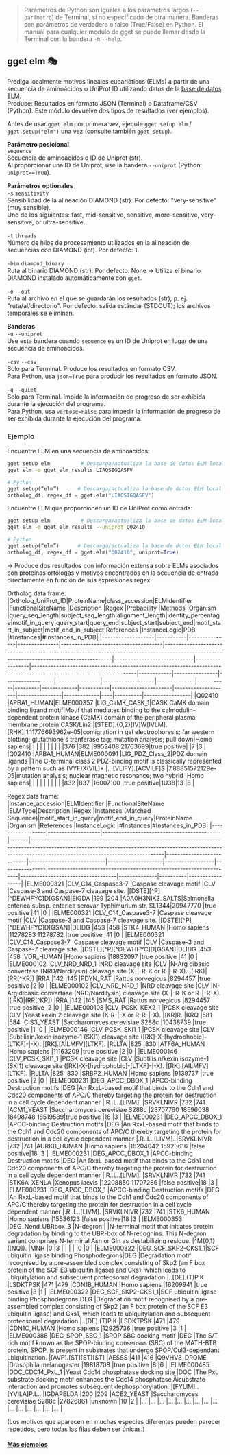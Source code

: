 > Parámetros de Python són iguales a los parámetros largos (`--parámetro`) de Terminal, si no especificado de otra manera. Banderas son parámetros de verdadero o falso (True/False) en Python. El manuál para cualquier modulo de gget se puede llamar desde la Terminal con la bandera `-h` `--help`.  
## gget elm 🎭
Prediga localmente motivos lineales eucarióticos (ELMs) a partir de una secuencia de aminoácidos o UniProt ID utilizando datos de la [base de datos ELM](http://elm.eu.org/).  
Produce: Resultados en formato JSON (Terminal) o Dataframe/CSV (Python). Este módulo devuelve dos tipos de resultados (ver ejemplos).   

Antes de usar `gget elm` por primera vez, ejecute `gget setup elm` / `gget.setup("elm")` una vez (consulte también [`gget setup`](setup.md)).   

**Parámetro posicional**  
`sequence`  
Secuencia de aminoácidos o ID de Uniprot (str).  
Al proporcionar una ID de Uniprot, use la bandera `--uniprot` (Python: `uniprot==True`).  

**Parámetros optionales**  
`-s` `sensitivity`  
Sensibilidad de la alineación DIAMOND (str). Por defecto: "very-sensitive" (muy sensible).  
Uno de los siguientes: fast, mid-sensitive, sensitive, more-sensitive, very-sensitive, or ultra-sensitive.  

`-t` `threads`  
Número de hilos de procesamiento utilizados en la alineación de secuencias con DIAMOND (int). Por defecto: 1.  

`-bin` `diamond_binary`  
Ruta al binario DIAMOND (str). Por defecto: None -> Utiliza el binario DIAMOND instalado automáticamente con `gget`.  

`-o` `--out`   
Ruta al archivo en el que se guardarán los resultados (str), p. ej. "ruta/al/directorio". Por defecto: salida estándar (STDOUT); los archivos temporales se eliminan.  

**Banderas**  
`-u` `--uniprot`  
Use esta bandera cuando `sequence` es un ID de Uniprot en lugar de una secuencia de aminoácidos.      

`-csv` `--csv`  
Solo para Terminal. Produce los resultados en formato CSV.    
Para Python, usa `json=True` para producir los resultados en formato JSON.  

`-q` `--quiet`   
Solo para Terminal. Impide la información de progreso de ser exhibida durante la ejecución del programa.  
Para Python, usa `verbose=False` para impedir la información de progreso de ser exhibida durante la ejecución del programa.  

### Ejemplo
Encuentre ELM en una secuencia de aminoácidos:  
```bash
gget setup elm          # Descarga/actualiza la base de datos ELM local
gget elm -o gget_elm_results LIAQSIGQASFV
```
```python
# Python
gget.setup(“elm”)      # Descarga/actualiza la base de datos ELM local
ortholog_df, regex_df = gget.elm("LIAQSIGQASFV")
```
  
Encuentre ELM que proporcionen un ID de UniProt como entrada: 
```bash
gget setup elm          # Descarga/actualiza la base de datos ELM local
gget elm -o gget_elm_results --uniprot Q02410
```
```python
# Python
gget.setup(“elm”)      # Descarga/actualiza la base de datos ELM local
ortholog_df, regex_df = gget.elm("Q02410", uniprot=True)
```
&rarr; Produce dos resultados con información extensa sobre ELMs asociados con proteínas ortólogas y motivos encontrados en la secuencia de entrada directamente en función de sus expresiones regex:  

Ortholog data frame:  
|Ortholog_UniProt_ID|ProteinName|class_accession|ELMIdentifier  |FunctionalSiteName                   |Description                                                                                                                              |Regex                        |Probability      |Methods                                                                                                             |Organism    |query_seq_length|subject_seq_length|alignment_length|identity_percentage|motif_in_query|query_start|query_end|subject_start|subject_end|motif_start_in_subject|motif_end_in_subject|References      |InstanceLogic|PDB |#Instances|#Instances_in_PDB|
|-------------------|-----------|---------------|---------------|-------------------------------------|-----------------------------------------------------------------------------------------------------------------------------------------|-----------------------------|-----------------|--------------------------------------------------------------------------------------------------------------------|------------|----------------|------------------|----------------|-------------------|--------------|-----------|---------|-------------|-----------|----------------------|--------------------|----------------|-------------|----|----------|-----------------|
|Q02410             |APBA1_HUMAN|ELME000357     |LIG_CaMK_CASK_1|CASK CaMK domain binding ligand motif|Motif that mediates binding to the calmodulin-dependent protein kinase (CaMK) domain of the peripheral plasma membrane protein CASK/Lin2.|[STED].{0,2}[IV]W[IVLM].[RHK]|1.11776693962e-05|comigration in gel electrophoresis; far western blotting; glutathione s tranferase tag; mutation analysis; pull down|Homo sapiens|                |                  |                |                   |              |           |         |             |           |376                   |382                 |9952408 21763699|true positive|    |7         |3                |
|Q02410             |APBA1_HUMAN|ELME000091     |LIG_PDZ_Class_2|PDZ domain ligands                   |The C-terminal class 2 PDZ-binding motif is classically represented by a pattern such as (VYF)X(VIL)*                                    |...[VLIFY].[ACVILF]$         |7.88851572129e-05|mutation analysis; nuclear magnetic resonance; two hybrid                                                           |Homo sapiens|                |                  |                |                   |              |           |         |             |           |832                   |837                 |16007100        |true positive|1U38|13        |8                |


Regex data frame:  
|Instance_accession|ELMIdentifier      |FunctionalSiteName                         |ELMType|Description                                                                                                                                                                                                 |Regex                      |Instances (Matched Sequence)|motif_start_in_query|motif_end_in_query|ProteinName     |Organism                                                           |References                         |InstanceLogic |#Instances|#Instances_in_PDB|
|------------------|-------------------|-------------------------------------------|-------|------------------------------------------------------------------------------------------------------------------------------------------------------------------------------------------------------------|---------------------------|----------------------------|--------------------|------------------|----------------|-------------------------------------------------------------------|-----------------------------------|--------------|----------|-----------------|
|ELME000321        |CLV_C14_Caspase3-7 |Caspase cleavage motif                     |CLV    |Caspase-3 and Caspase-7 cleavage site.                                                                                                                                                                      |[DSTE][^P][^DEWHFYC]D[GSAN]|EIGDA                       |199                 |204               |A0A0H3NIK3_SALTS|Salmonella enterica subsp. enterica serovar Typhimurium str. SL1344|20947770                           |true positive |41        |0                |
|ELME000321        |CLV_C14_Caspase3-7 |Caspase cleavage motif                     |CLV    |Caspase-3 and Caspase-7 cleavage site.                                                                                                                                                                      |[DSTE][^P][^DEWHFYC]D[GSAN]|DLIDG                       |453                 |458               |STK4_HUMAN      |Homo sapiens                                                       |11278283 11278782                  |true positive |41        |0                |
|ELME000321        |CLV_C14_Caspase3-7 |Caspase cleavage motif                     |CLV    |Caspase-3 and Caspase-7 cleavage site.                                                                                                                                                                      |[DSTE][^P][^DEWHFYC]D[GSAN]|DLIDG                       |453                 |458               |VDR_HUMAN       |Homo sapiens                                                       |18832097                           |true positive |41        |0                |
|ELME000102        |CLV_NRD_NRD_1      |NRD cleavage site                          |CLV    |N-Arg dibasic convertase (NRD/Nardilysin) cleavage site (X-&#124;-R-K or R-&#124;-R-X).                                                                                                                               |(.RK)&#124;(RR[^KR])            |RRA                         |142                 |145               |PDYN_RAT        |Rattus norvegicus                                                  |8294457                            |true positive |2         |0                |
|ELME000102        |CLV_NRD_NRD_1      |NRD cleavage site                          |CLV    |N-Arg dibasic convertase (NRD/Nardilysin) cleavage site (X-&#124;-R-K or R-&#124;-R-X).                                                                                                                               |(.RK)&#124;(RR[^KR])            |RRA                         |142                 |145               |SMS_RAT         |Rattus norvegicus                                                  |8294457                            |true positive |2         |0                |
|ELME000108        |CLV_PCSK_KEX2_1    |PCSK cleavage site                         |CLV    |Yeast kexin 2 cleavage site (K-R-&#124;-X or R-R-&#124;-X).                                                                                                                                                           |[KR]R.                     |KRQ                         |581                 |584               |CIS3_YEAST      |Saccharomyces cerevisiae S288c                                     |10438739                           |true positive |1         |0                |
|ELME000146        |CLV_PCSK_SKI1_1    |PCSK cleavage site                         |CLV    |Subtilisin/kexin isozyme-1 (SKI1) cleavage site ([RK]-X-[hydrophobic]-[LTKF]-&#124;-X).                                                                                                                          |[RK].[AILMFV][LTKF].       |RLLTA                       |825                 |830               |ATF6A_HUMAN     |Homo sapiens                                                       |11163209                           |true positive |2         |0                |
|ELME000146        |CLV_PCSK_SKI1_1    |PCSK cleavage site                         |CLV    |Subtilisin/kexin isozyme-1 (SKI1) cleavage site ([RK]-X-[hydrophobic]-[LTKF]-&#124;-X).                                                                                                                          |[RK].[AILMFV][LTKF].       |RLLTA                       |825                 |830               |SRBP2_HUMAN     |Homo sapiens                                                       |9139737                            |true positive |2         |0                |
|ELME000231        |DEG_APCC_DBOX_1    |APCC-binding Destruction motifs            |DEG    |An RxxL-based motif that binds to the Cdh1 and Cdc20 components of APC/C thereby targeting the protein for destruction in a cell cycle dependent manner                                                     |.R..L..[LIVM].             |SRVKLNIVR                   |732                 |741               |ACM1_YEAST      |Saccharomyces cerevisiae S288c                                     |23707760 18596038 18498748 18519589|true positive |18        |3                |
|ELME000231        |DEG_APCC_DBOX_1    |APCC-binding Destruction motifs            |DEG    |An RxxL-based motif that binds to the Cdh1 and Cdc20 components of APC/C thereby targeting the protein for destruction in a cell cycle dependent manner                                                     |.R..L..[LIVM].             |SRVKLNIVR                   |732                 |741               |AURKB_HUMAN     |Homo sapiens                                                       |16204042 15923616                  |false positive|18        |3                |
|ELME000231        |DEG_APCC_DBOX_1    |APCC-binding Destruction motifs            |DEG    |An RxxL-based motif that binds to the Cdh1 and Cdc20 components of APC/C thereby targeting the protein for destruction in a cell cycle dependent manner                                                     |.R..L..[LIVM].             |SRVKLNIVR                   |732                 |741               |STK6A_XENLA     |Xenopus laevis                                                     |12208850 11707286                  |false positive|18        |3                |
|ELME000231        |DEG_APCC_DBOX_1    |APCC-binding Destruction motifs            |DEG    |An RxxL-based motif that binds to the Cdh1 and Cdc20 components of APC/C thereby targeting the protein for destruction in a cell cycle dependent manner                                                     |.R..L..[LIVM].             |SRVKLNIVR                   |732                 |741               |STK6_HUMAN      |Homo sapiens                                                       |15536123                           |false positive|18        |3                |
|ELME000353        |DEG_Nend_UBRbox_3  |N-degron                                   |       |N-terminal motif that initiates protein degradation by binding to the UBR-box of N-recognins. This N-degron variant comprises N-terminal Asn or Gln as destabilizing residue.                               |^M{0,1}([NQ]).             |MNH                         |0                   |3                 |                |                                                                   |                                   |              |0         |0                |
|ELME000322        |DEG_SCF_SKP2-CKS1_1|SCF ubiquitin ligase binding Phosphodegrons|DEG    |Degradation motif recognised by a pre-assembled complex consisting of Skp2 (an F box protein of the SCF E3 ubiquitin ligase) and Cks1, which leads to ubiquitylation and subsequent proteosomal degradation.|..[DE].(T)P.K              |LSDKTPSK                    |471                 |479               |CDN1B_HUMAN     |Homo sapiens                                                       |16209941                           |true positive |3         |1                |
|ELME000322        |DEG_SCF_SKP2-CKS1_1|SCF ubiquitin ligase binding Phosphodegrons|DEG    |Degradation motif recognised by a pre-assembled complex consisting of Skp2 (an F box protein of the SCF E3 ubiquitin ligase) and Cks1, which leads to ubiquitylation and subsequent proteosomal degradation.|..[DE].(T)P.K              |LSDKTPSK                    |471                 |479               |CDN1C_HUMAN     |Homo sapiens                                                       |12925736                           |true positive |3         |1                |
|ELME000388        |DEG_SPOP_SBC_1     |SPOP SBC docking motif                     |DEG    |The S/T rich motif known as the SPOP-binding consensus (SBC) of the MATH-BTB protein, SPOP, is present in substrates that undergo SPOP/Cul3-dependant ubiquitination.                                       |[AVP].[ST][ST][ST]         |AESSS                       |411                 |416               |Q9VHV8_DROME    |Drosophila melanogaster                                            |19818708                           |true positive |8         |6                |
|ELME000485        |DOC_CDC14_PxL_1    |Yeast Cdc14 phosphatase docking site       |DOC    |The PxL substrate docking motif enhances the Cdc14 phosphatase‚Äìsubstrate interaction and promotes subsequent dephosphorylation.                                                                           |[FYLIM]..[YVILA]P.L..      |IGDAPELDA                   |200                 |209               |ACE2_YEAST      |Saccharomyces cerevisiae S288c                                     |27826861                           |unknown       |10        |2                |
|…                 |…                  |…                                          |…      |…                                                                                                                                                                                                           |…                          |…                           |…                   |…                 |…               |…                                                                  |…                                  |…             |…         |…                |

(Los motivos que aparecen en muchas especies diferentes pueden parecer repetidos, pero todas las filas deben ser únicas.)

#### [Màs ejemplos](https://github.com/pachterlab/gget_examples)  
